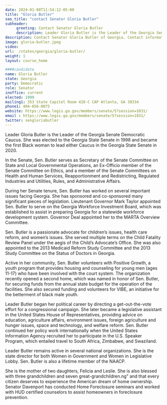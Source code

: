 ```yaml
---
date: 2024-01-08T11:54:12-05:00
title: "Gloria Butler"
seo_title: "contact Senator Gloria Butler"
subheader:
     greeting: Contact Senator Gloria Butler
     description: Leader Gloria Butler is the Leader of the Georgia Senate Democratic Caucus. She was elected to the Georgia State Senate in 1998 and became the first Black woman to lead either Caucus in the Georgia State Senate in 2020.
description: Contact Senator Gloria Butler of Georgia. Contact information for Gloria Butler includes email address, phone number, and mailing address.
image: gloria-butler.jpeg
video:
url:  /states/georgia/gloria-butler/
weight: 1
layout: course_home

####candidate
name: Gloria Butler
state: Georgia
party: Democratic
role: Senator
inoffice: current
elected: 1999
mailing1: 353 State Capitol Room 420-C CAP Atlanta, GA 30334
phone1: 404-656-0075
website: https://www.legis.ga.gov/members/senate/5?session=1031/
email : https://www.legis.ga.gov/members/senate/5?session=1031/
twitter: sengloriabutler
---
```


Leader Gloria Butler is the Leader of the Georgia Senate Democratic Caucus. She was elected to the Georgia State Senate in 1998 and became the first Black woman to lead either Caucus in the Georgia State Senate in 2020.

In the Senate, Sen. Butler serves as Secretary of the Senate Committee on State and Local Governmental Operations, an Ex-Officio member of the Senate Committee on Ethics, and a member of the Senate Committees on Health and Human Services, Reapportionment and Redistricting, Regulated Industries and Utilities, Rules, and Administrative Affairs.

During her Senate tenure, Sen. Butler has worked on several important issues facing Georgia. She has sponsored and co-sponsored many significant pieces of legislation. Lieutenant Governor Mark Taylor appointed Sen. Butler to serve on the Georgia Workforce Investment Board, which was established to assist in preparing Georgia for a statewide workforce development system. Governor Deal appointed her to the MARTA Overview Committee.

Sen. Butler is a passionate advocate for children’s issues, health care reform, and women’s issues. She served multiple terms on the Child Fatality Review Panel under the aegis of the Child’s Advocate’s Office. She was also appointed to the 2013 Medicaid Reform Study Committee and the 2013 Study Committee on the Status of Doctors in Georgia.

Active in her community, Sen. Butler volunteers with Positive Growth, a youth program that provides housing and counseling for young men (ages 11-17) who have been involved with the court system. The organization recently opened a second home, which was named in honor of Sen. Butler, for securing funds from the annual state budget for the operation of the facilities. She also secured funding and volunteers for VIBE, an initiative for the betterment of black male youth.

Leader Butler began her political career by directing a get-out-the-vote effort for a congressional campaign. She later became a legislative assistant in the United States House of Representatives, providing advice on education, agriculture affairs, environment issues, foreign agriculture and hunger issues, space and technology, and welfare reform. Sen. Butler continued her policy work internationally when the United States Information Agency recruited her to participate in the U.S. Speaker Program, which entailed travel to South Africa, Zimbabwe, and Swaziland.

Leader Butler remains active in several national organizations. She is the state director for both Women in Government and Women in Legislative Lobby. Sen. Butler is also a lifetime member of the NAACP.

She is the mother of two daughters, Felicia and Leslie. She is also blessed with three grandchildren and seven great-grandchildren.ng” and that every citizen deserves to experience the American dream of home ownership. Senator Davenport has conducted Home Foreclosure seminars and worked with HUD certified counselors to assist homeowners in foreclosure prevention.
